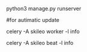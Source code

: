 python3 manage.py runserver

#for autimatic update

celery -A skileo worker -l info

celery -A skileo beat -l info
